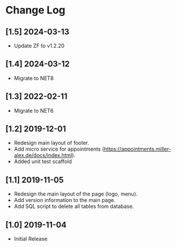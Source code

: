 # Change Log

## [1.5] 2024-03-13
 - Update ZF to v1.2.20
	
## [1.4] 2024-03-12
 - Migrate to NET8

## [1.3] 2022-02-11
 - Migrate to NET6

## [1.2] 2019-12-01
 - Redesign main layout of footer.
 - Add micro service for appointments (https://appointments.miller-alex.de/docs/index.html).
 - Added unit test scaffold

## [1.1] 2019-11-05
 - Redesign the main layout of the page (logo, menu).
 - Add version information to the main page.
 - Add SQL script to delete all tables from database.

## [1.0] 2019-11-04
 - Initial Release